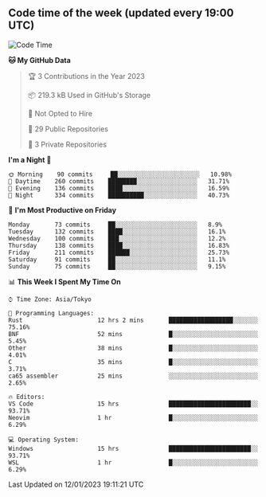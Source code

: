 ## Code time of the week (updated every 19:00 UTC)

<!--START_SECTION:waka-->
![Code Time](http://img.shields.io/badge/Code%20Time-1%2C482%20hrs%2045%20mins-blue)

**🐱 My GitHub Data** 

> 🏆 3 Contributions in the Year 2023
 > 
> 📦 219.3 kB Used in GitHub's Storage 
 > 
> 🚫 Not Opted to Hire
 > 
> 📜 29 Public Repositories 
 > 
> 🔑 3 Private Repositories  
 > 
**I'm a Night 🦉** 

```text
🌞 Morning    90 commits     ██░░░░░░░░░░░░░░░░░░░░░░░   10.98% 
🌆 Daytime    260 commits    ████████░░░░░░░░░░░░░░░░░   31.71% 
🌃 Evening    136 commits    ████░░░░░░░░░░░░░░░░░░░░░   16.59% 
🌙 Night      334 commits    ██████████░░░░░░░░░░░░░░░   40.73%

```
📅 **I'm Most Productive on Friday** 

```text
Monday       73 commits     ██░░░░░░░░░░░░░░░░░░░░░░░   8.9% 
Tuesday      132 commits    ████░░░░░░░░░░░░░░░░░░░░░   16.1% 
Wednesday    100 commits    ███░░░░░░░░░░░░░░░░░░░░░░   12.2% 
Thursday     138 commits    ████░░░░░░░░░░░░░░░░░░░░░   16.83% 
Friday       211 commits    ██████░░░░░░░░░░░░░░░░░░░   25.73% 
Saturday     91 commits     ██░░░░░░░░░░░░░░░░░░░░░░░   11.1% 
Sunday       75 commits     ██░░░░░░░░░░░░░░░░░░░░░░░   9.15%

```


📊 **This Week I Spent My Time On** 

```text
⌚︎ Time Zone: Asia/Tokyo

💬 Programming Languages: 
Rust                     12 hrs 2 mins       ██████████████████░░░░░░░   75.16% 
BNF                      52 mins             █░░░░░░░░░░░░░░░░░░░░░░░░   5.45% 
Other                    38 mins             █░░░░░░░░░░░░░░░░░░░░░░░░   4.01% 
C                        35 mins             █░░░░░░░░░░░░░░░░░░░░░░░░   3.71% 
ca65 assembler           25 mins             ░░░░░░░░░░░░░░░░░░░░░░░░░   2.65%

🔥 Editors: 
VS Code                  15 hrs              ███████████████████████░░   93.71% 
Neovim                   1 hr                █░░░░░░░░░░░░░░░░░░░░░░░░   6.29%

💻 Operating System: 
Windows                  15 hrs              ███████████████████████░░   93.71% 
WSL                      1 hr                █░░░░░░░░░░░░░░░░░░░░░░░░   6.29%

```


 Last Updated on 12/01/2023 19:11:21 UTC
<!--END_SECTION:waka-->